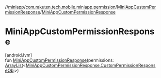 //[miniapp](../../../index.md)/[com.rakuten.tech.mobile.miniapp.permission](../index.md)/[MiniAppCustomPermissionResponse](index.md)/[MiniAppCustomPermissionResponse](-mini-app-custom-permission-response.md)

# MiniAppCustomPermissionResponse

[androidJvm]\
fun [MiniAppCustomPermissionResponse](-mini-app-custom-permission-response.md)(permissions: [ArrayList](https://kotlinlang.org/api/latest/jvm/stdlib/kotlin.collections/-array-list/index.html)&lt;[MiniAppCustomPermissionResponse.CustomPermissionResponseObj](-custom-permission-response-obj/index.md)&gt;)
